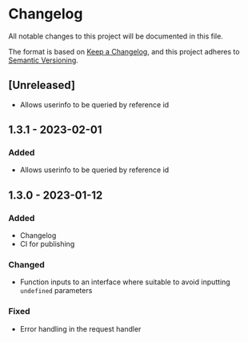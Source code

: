 # Changelog

All notable changes to this project will be documented in this file.

The format is based on [Keep a Changelog](https://keepachangelog.com/en/1.0.0/),
and this project adheres to [Semantic Versioning](https://semver.org/spec/v2.0.0.html).

## [Unreleased]

- Allows userinfo to be queried by reference id

## 1.3.1 - 2023-02-01
### Added
- Allows userinfo to be queried by reference id

## 1.3.0 - 2023-01-12

### Added

- Changelog
- CI for publishing

### Changed

- Function inputs to an interface where suitable to avoid inputting `undefined` parameters

### Fixed

- Error handling in the request handler

